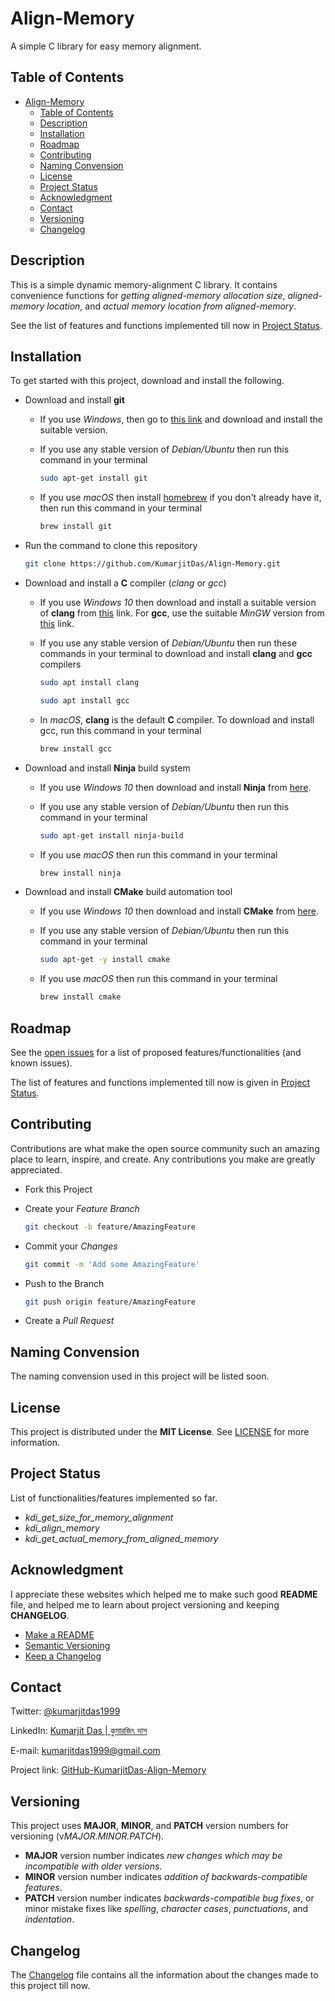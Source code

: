 # Align-Memory

A simple C library for easy memory alignment.

## Table of Contents

- [Align-Memory](#align-memory)
  - [Table of Contents](#table-of-contents)
  - [Description](#description)
  - [Installation](#installation)
  - [Roadmap](#roadmap)
  - [Contributing](#contributing)
  - [Naming Convension](#naming-convension)
  - [License](#license)
  - [Project Status](#project-status)
  - [Acknowledgment](#acknowledgment)
  - [Contact](#contact)
  - [Versioning](#versioning)
  - [Changelog](#changelog)

## Description

This is a simple dynamic memory-alignment C library. It contains convenience functions for *getting aligned-memory
allocation size*, *aligned-memory location*, and *actual memory location from aligned-memory*.

See the list of features and functions implemented till now in [Project Status](#project-status).

## Installation

To get started with this project, download and install the following.

- Download and install **git**
  - If you use *Windows*, then go to [this link](https://git-scm.com/downloads) and download and install the suitable
    version.
  - If you use any stable version of *Debian/Ubuntu* then run this command in your terminal

    ```sh
    sudo apt-get install git
    ```

  - If you use *macOS* then install [homebrew](https://brew.sh/) if you don't already have it, then run this command
    in your terminal

    ```sh
    brew install git
    ```

- Run the command to clone this repository

  ```sh
  git clone https://github.com/KumarjitDas/Align-Memory.git
  ```

- Download and install a **C** compiler (*clang* or *gcc*)
  - If you use *Windows 10* then download and install a suitable version of **clang** from
    [this](https://releases.llvm.org/download.html) link. For **gcc**, use the suitable *MinGW* version from
    [this](http://mingw-w64.org/doku.php/download) link.
  - If you use any stable version of *Debian/Ubuntu* then run these commands in your terminal to download and install
    **clang** and **gcc** compilers

    ```sh
    sudo apt install clang
    ```

    ```sh
    sudo apt install gcc
    ```

  - In *macOS*, **clang** is the default **C** compiler. To download and install gcc, run this command in your terminal

    ```sh
    brew install gcc
    ```

- Download and install **Ninja** build system
  - If you use *Windows 10* then download and install **Ninja** from
    [here](https://github.com/ninja-build/ninja/releases).
  - If you use any stable version of *Debian/Ubuntu* then run this command in your terminal

    ```sh
    sudo apt-get install ninja-build
    ```

  - If you use *macOS* then run this command in your terminal

    ```sh
    brew install ninja
    ```

- Download and install **CMake** build automation tool
  - If you use *Windows 10* then download and install **CMake** from [here](https://cmake.org/download/).
  - If you use any stable version of *Debian/Ubuntu* then run this command in your terminal

    ```sh
    sudo apt-get -y install cmake
    ```

  - If you use *macOS* then run this command in your terminal

    ```sh
    brew install cmake
    ```

## Roadmap

See the [open issues](https://github.com/KumarjitDas/Align-Memory/issues) for a list of proposed
features/functionalities (and known issues).

The list of features and functions implemented till now is given in [Project Status](#project-status).

## Contributing

Contributions are what make the open source community such an amazing place to learn, inspire, and create. Any
contributions you make are greatly appreciated.

- Fork this Project
- Create your *Feature Branch*

  ```sh
  git checkout -b feature/AmazingFeature
  ```

- Commit your *Changes*

  ```sh
  git commit -m 'Add some AmazingFeature'
  ```

- Push to the Branch

  ```sh
  git push origin feature/AmazingFeature
  ```

- Create a *Pull Request*

## Naming Convension

The naming convension used in this project will be listed soon.

## License

This project is distributed under the **MIT License**. See [LICENSE](LICENSE) for more information.

## Project Status

List of functionalities/features implemented so far.

- *kdi_get_size_for_memory_alignment*
- *kdi_align_memory*
- *kdi_get_actual_memory_from_aligned_memory*

## Acknowledgment

I appreciate these websites which helped me to make such good **README** file, and helped me to learn about project
versioning and keeping **CHANGELOG**.

- [Make a README](https://www.makeareadme.com/)
- [Semantic Versioning](https://semver.org/spec/v2.0.0.html)
- [Keep a Changelog](https://keepachangelog.com/en/1.0.0/)

## Contact

Twitter: [@kumarjitdas1999](https://twitter.com/kumarjitdas1999)

LinkedIn:
[Kumarjit Das | কুমারজিৎ দাস](https://www.linkedin.com/in/kumarjit-das/)

E-mail: [kumarjitdas1999@gmail.com](kumarjitdas1999@gmail.com)

Project link:
[GitHub-KumarjitDas-Align-Memory](https://github.com/KumarjitDas/Align-Memory)

## Versioning

This project uses **MAJOR**, **MINOR**, and **PATCH** version numbers for
versioning (v*MAJOR.MINOR.PATCH*).

- **MAJOR** version number indicates *new changes which may be incompatible with older versions*.
- **MINOR** version number indicates *addition of backwards-compatible features*.
- **PATCH** version number indicates *backwards-compatible bug fixes*, or minor mistake fixes like *spelling*,
  *character cases*, *punctuations*, and *indentation*.

## Changelog

The [Changelog](CHANGELOG.md) file contains all the information about the changes made to this project till now.
